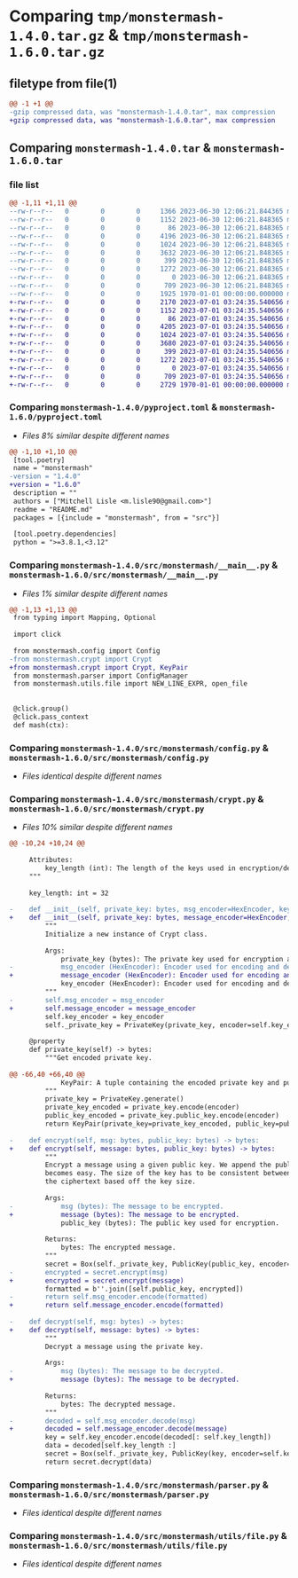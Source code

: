 # Comparing `tmp/monstermash-1.4.0.tar.gz` & `tmp/monstermash-1.6.0.tar.gz`

## filetype from file(1)

```diff
@@ -1 +1 @@
-gzip compressed data, was "monstermash-1.4.0.tar", max compression
+gzip compressed data, was "monstermash-1.6.0.tar", max compression
```

## Comparing `monstermash-1.4.0.tar` & `monstermash-1.6.0.tar`

### file list

```diff
@@ -1,11 +1,11 @@
--rw-r--r--   0        0        0     1366 2023-06-30 12:06:21.844365 monstermash-1.4.0/README.md
--rw-r--r--   0        0        0     1152 2023-06-30 12:06:21.848365 monstermash-1.4.0/pyproject.toml
--rw-r--r--   0        0        0       86 2023-06-30 12:06:21.848365 monstermash-1.4.0/src/monstermash/__init__.py
--rw-r--r--   0        0        0     4196 2023-06-30 12:06:21.848365 monstermash-1.4.0/src/monstermash/__main__.py
--rw-r--r--   0        0        0     1024 2023-06-30 12:06:21.848365 monstermash-1.4.0/src/monstermash/config.py
--rw-r--r--   0        0        0     3632 2023-06-30 12:06:21.848365 monstermash-1.4.0/src/monstermash/crypt.py
--rw-r--r--   0        0        0      399 2023-06-30 12:06:21.848365 monstermash-1.4.0/src/monstermash/datamodels.py
--rw-r--r--   0        0        0     1272 2023-06-30 12:06:21.848365 monstermash-1.4.0/src/monstermash/parser.py
--rw-r--r--   0        0        0        0 2023-06-30 12:06:21.848365 monstermash-1.4.0/src/monstermash/utils/__init__.py
--rw-r--r--   0        0        0      709 2023-06-30 12:06:21.848365 monstermash-1.4.0/src/monstermash/utils/file.py
--rw-r--r--   0        0        0     1925 1970-01-01 00:00:00.000000 monstermash-1.4.0/PKG-INFO
+-rw-r--r--   0        0        0     2170 2023-07-01 03:24:35.540656 monstermash-1.6.0/README.md
+-rw-r--r--   0        0        0     1152 2023-07-01 03:24:35.540656 monstermash-1.6.0/pyproject.toml
+-rw-r--r--   0        0        0       86 2023-07-01 03:24:35.540656 monstermash-1.6.0/src/monstermash/__init__.py
+-rw-r--r--   0        0        0     4205 2023-07-01 03:24:35.540656 monstermash-1.6.0/src/monstermash/__main__.py
+-rw-r--r--   0        0        0     1024 2023-07-01 03:24:35.540656 monstermash-1.6.0/src/monstermash/config.py
+-rw-r--r--   0        0        0     3680 2023-07-01 03:24:35.540656 monstermash-1.6.0/src/monstermash/crypt.py
+-rw-r--r--   0        0        0      399 2023-07-01 03:24:35.540656 monstermash-1.6.0/src/monstermash/datamodels.py
+-rw-r--r--   0        0        0     1272 2023-07-01 03:24:35.540656 monstermash-1.6.0/src/monstermash/parser.py
+-rw-r--r--   0        0        0        0 2023-07-01 03:24:35.540656 monstermash-1.6.0/src/monstermash/utils/__init__.py
+-rw-r--r--   0        0        0      709 2023-07-01 03:24:35.540656 monstermash-1.6.0/src/monstermash/utils/file.py
+-rw-r--r--   0        0        0     2729 1970-01-01 00:00:00.000000 monstermash-1.6.0/PKG-INFO
```

### Comparing `monstermash-1.4.0/pyproject.toml` & `monstermash-1.6.0/pyproject.toml`

 * *Files 8% similar despite different names*

```diff
@@ -1,10 +1,10 @@
 [tool.poetry]
 name = "monstermash"
-version = "1.4.0"
+version = "1.6.0"
 description = ""
 authors = ["Mitchell Lisle <m.lisle90@gmail.com>"]
 readme = "README.md"
 packages = [{include = "monstermash", from = "src"}]
 
 [tool.poetry.dependencies]
 python = ">=3.8.1,<3.12"
```

### Comparing `monstermash-1.4.0/src/monstermash/__main__.py` & `monstermash-1.6.0/src/monstermash/__main__.py`

 * *Files 1% similar despite different names*

```diff
@@ -1,13 +1,13 @@
 from typing import Mapping, Optional
 
 import click
 
 from monstermash.config import Config
-from monstermash.crypt import Crypt
+from monstermash.crypt import Crypt, KeyPair
 from monstermash.parser import ConfigManager
 from monstermash.utils.file import NEW_LINE_EXPR, open_file
 
 
 @click.group()
 @click.pass_context
 def mash(ctx):
```

### Comparing `monstermash-1.4.0/src/monstermash/config.py` & `monstermash-1.6.0/src/monstermash/config.py`

 * *Files identical despite different names*

### Comparing `monstermash-1.4.0/src/monstermash/crypt.py` & `monstermash-1.6.0/src/monstermash/crypt.py`

 * *Files 10% similar despite different names*

```diff
@@ -10,24 +10,24 @@
 
     Attributes:
         key_length (int): The length of the keys used in encryption/decryption. Default is 32.
     """
 
     key_length: int = 32
 
-    def __init__(self, private_key: bytes, msg_encoder=HexEncoder, key_encoder=HexEncoder):
+    def __init__(self, private_key: bytes, message_encoder=HexEncoder, key_encoder=HexEncoder):
         """
         Initialize a new instance of Crypt class.
 
         Args:
             private_key (bytes): The private key used for encryption and decryption.
-            msg_encoder (HexEncoder): Encoder used for encoding and decoding messages. Default is HexEncoder.
+            message_encoder (HexEncoder): Encoder used for encoding and decoding messages. Default is HexEncoder.
             key_encoder (HexEncoder): Encoder used for encoding and decoding keys. Default is HexEncoder.
         """
-        self.msg_encoder = msg_encoder
+        self.message_encoder = message_encoder
         self.key_encoder = key_encoder
         self._private_key = PrivateKey(private_key, encoder=self.key_encoder)
 
     @property
     def private_key(self) -> bytes:
         """Get encoded private key.
 
@@ -66,40 +66,40 @@
             KeyPair: A tuple containing the encoded private key and public key.
         """
         private_key = PrivateKey.generate()
         private_key_encoded = private_key.encode(encoder)
         public_key_encoded = private_key.public_key.encode(encoder)
         return KeyPair(private_key=private_key_encoded, public_key=public_key_encoded)
 
-    def encrypt(self, msg: bytes, public_key: bytes) -> bytes:
+    def encrypt(self, message: bytes, public_key: bytes) -> bytes:
         """
         Encrypt a message using a given public key. We append the public key to the ciphertext so that decryption
         becomes easy. The size of the key has to be consistent between encryption and decryption so that we can split
         the ciphertext based off the key size.
 
         Args:
-            msg (bytes): The message to be encrypted.
+            message (bytes): The message to be encrypted.
             public_key (bytes): The public key used for encryption.
 
         Returns:
             bytes: The encrypted message.
         """
         secret = Box(self._private_key, PublicKey(public_key, encoder=self.key_encoder))
-        encrypted = secret.encrypt(msg)
+        encrypted = secret.encrypt(message)
         formatted = b''.join([self.public_key, encrypted])
-        return self.msg_encoder.encode(formatted)
+        return self.message_encoder.encode(formatted)
 
-    def decrypt(self, msg: bytes) -> bytes:
+    def decrypt(self, message: bytes) -> bytes:
         """
         Decrypt a message using the private key.
 
         Args:
-            msg (bytes): The message to be decrypted.
+            message (bytes): The message to be decrypted.
 
         Returns:
             bytes: The decrypted message.
         """
-        decoded = self.msg_encoder.decode(msg)
+        decoded = self.message_encoder.decode(message)
         key = self.key_encoder.encode(decoded[: self.key_length])
         data = decoded[self.key_length :]
         secret = Box(self._private_key, PublicKey(key, encoder=self.key_encoder))
         return secret.decrypt(data)
```

### Comparing `monstermash-1.4.0/src/monstermash/parser.py` & `monstermash-1.6.0/src/monstermash/parser.py`

 * *Files identical despite different names*

### Comparing `monstermash-1.4.0/src/monstermash/utils/file.py` & `monstermash-1.6.0/src/monstermash/utils/file.py`

 * *Files identical despite different names*

